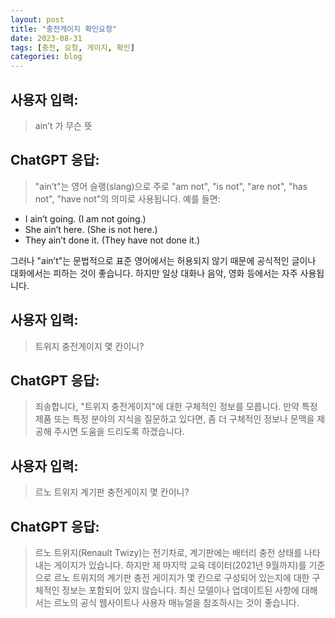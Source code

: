 ```yaml
---
layout: post
title: "충전게이지 확인요청"
date: 2023-08-31
tags: [충전, 요청, 게이지, 확인]
categories: blog
---
```


## 사용자 입력:
> ain’t 가 무슨 뜻

## ChatGPT 응답:
> "ain’t"는 영어 슬랭(slang)으로 주로 "am not", "is not", "are not", "has not", "have not"의 의미로 사용됩니다. 예를 들면:
- I ain’t going. (I am not going.)
- She ain’t here. (She is not here.)
- They ain’t done it. (They have not done it.)

그러나 "ain’t"는 문법적으로 표준 영어에서는 허용되지 않기 때문에 공식적인 글이나 대화에서는 피하는 것이 좋습니다. 하지만 일상 대화나 음악, 영화 등에서는 자주 사용됩니다.

## 사용자 입력:
> 트위지 충전게이지 몇 칸이니?

## ChatGPT 응답:
> 죄송합니다, "트위지 충전게이지"에 대한 구체적인 정보를 모릅니다. 만약 특정 제품 또는 특정 분야의 지식을 질문하고 있다면, 좀 더 구체적인 정보나 문맥을 제공해 주시면 도움을 드리도록 하겠습니다.

## 사용자 입력:
> 르노 트위지 계기판 충전게이지 몇 칸이니?

## ChatGPT 응답:
> 르노 트위지(Renault Twizy)는 전기차로, 계기판에는 배터리 충전 상태를 나타내는 게이지가 있습니다. 하지만 제 마지막 교육 데이터(2021년 9월까지)를 기준으로 르노 트위지의 계기판 충전 게이지가 몇 칸으로 구성되어 있는지에 대한 구체적인 정보는 포함되어 있지 않습니다. 최신 모델이나 업데이트된 사항에 대해서는 르노의 공식 웹사이트나 사용자 매뉴얼을 참조하시는 것이 좋습니다.

